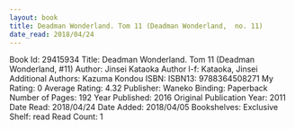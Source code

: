 ```yaml
---
layout: book
title: Deadman Wonderland. Tom 11 (Deadman Wonderland,  no. 11)
date_read: 2018/04/24
---
```


Book Id: 29415934
Title: Deadman Wonderland. Tom 11 (Deadman Wonderland, #11)
Author: Jinsei Kataoka
Author l-f: Kataoka, Jinsei
Additional Authors: Kazuma Kondou
ISBN: 
ISBN13: 9788364508271
My Rating: 0
Average Rating: 4.32
Publisher: Waneko
Binding: Paperback
Number of Pages: 192
Year Published: 2016
Original Publication Year: 2011
Date Read: 2018/04/24
Date Added: 2018/04/05
Bookshelves: 
Exclusive Shelf: read
Read Count: 1

